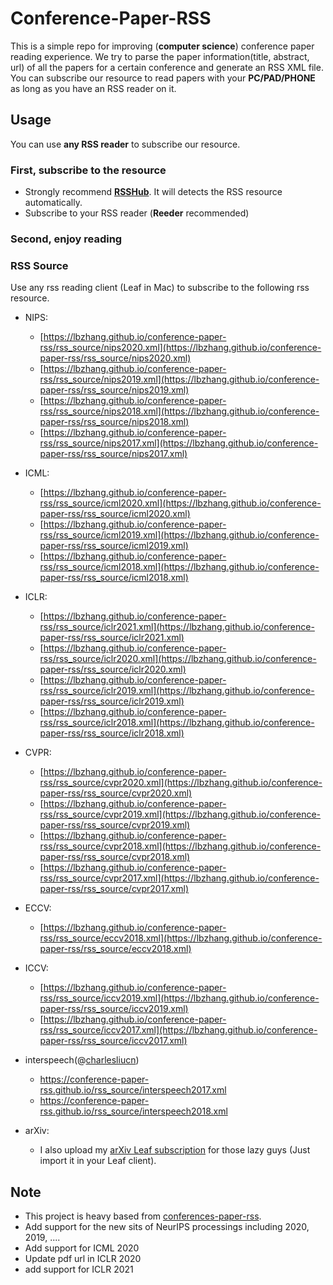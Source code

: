 # Conference-Paper-RSS

This is a simple repo for improving (**computer science**) conference paper reading experience. We try to parse the paper information(title, abstract, url) of all the papers for a certain conference and generate an RSS XML file. You can subscribe our resource to read papers with your **PC/PAD/PHONE** as long as you have an RSS reader on it.

## Usage

You can use **any RSS reader** to subscribe our resource. 
### First, subscribe to the resource  
 - Strongly recommend [**RSSHub**](https://docs.rsshub.app/). It will detects the RSS resource automatically.  
 - Subscribe to your RSS reader (**Reeder** recommended)  

### Second, enjoy reading

### RSS Source
Use any rss reading client (Leaf in Mac) to subscribe to the following rss resource.  

+ NIPS:
  + [https://lbzhang.github.io/conference-paper-rss/rss_source/nips2020.xml](https://lbzhang.github.io/conference-paper-rss/rss_source/nips2020.xml) 
  + [https://lbzhang.github.io/conference-paper-rss/rss_source/nips2019.xml](https://lbzhang.github.io/conference-paper-rss/rss_source/nips2019.xml) 
  + [https://lbzhang.github.io/conference-paper-rss/rss_source/nips2018.xml](https://lbzhang.github.io/conference-paper-rss/rss_source/nips2018.xml) 
  + [https://lbzhang.github.io/conference-paper-rss/rss_source/nips2017.xml](https://lbzhang.github.io/conference-paper-rss/rss_source/nips2017.xml)   

+ ICML:
  + [https://lbzhang.github.io/conference-paper-rss/rss_source/icml2020.xml](https://lbzhang.github.io/conference-paper-rss/rss_source/icml2020.xml) 
  + [https://lbzhang.github.io/conference-paper-rss/rss_source/icml2019.xml](https://lbzhang.github.io/conference-paper-rss/rss_source/icml2019.xml) 
  + [https://lbzhang.github.io/conference-paper-rss/rss_source/icml2018.xml](https://lbzhang.github.io/conference-paper-rss/rss_source/icml2018.xml) 

+ ICLR:
  + [https://lbzhang.github.io/conference-paper-rss/rss_source/iclr2021.xml](https://lbzhang.github.io/conference-paper-rss/rss_source/iclr2021.xml) 
  + [https://lbzhang.github.io/conference-paper-rss/rss_source/iclr2020.xml](https://lbzhang.github.io/conference-paper-rss/rss_source/iclr2020.xml) 
  + [https://lbzhang.github.io/conference-paper-rss/rss_source/iclr2019.xml](https://lbzhang.github.io/conference-paper-rss/rss_source/iclr2019.xml) 
  + [https://lbzhang.github.io/conference-paper-rss/rss_source/iclr2018.xml](https://lbzhang.github.io/conference-paper-rss/rss_source/iclr2018.xml) 

+ CVPR:
  + [https://lbzhang.github.io/conference-paper-rss/rss_source/cvpr2020.xml](https://lbzhang.github.io/conference-paper-rss/rss_source/cvpr2020.xml) 
  + [https://lbzhang.github.io/conference-paper-rss/rss_source/cvpr2019.xml](https://lbzhang.github.io/conference-paper-rss/rss_source/cvpr2019.xml) 
  + [https://lbzhang.github.io/conference-paper-rss/rss_source/cvpr2018.xml](https://lbzhang.github.io/conference-paper-rss/rss_source/cvpr2018.xml) 
  + [https://lbzhang.github.io/conference-paper-rss/rss_source/cvpr2017.xml](https://lbzhang.github.io/conference-paper-rss/rss_source/cvpr2017.xml) 

+ ECCV:
  + [https://lbzhang.github.io/conference-paper-rss/rss_source/eccv2018.xml](https://lbzhang.github.io/conference-paper-rss/rss_source/eccv2018.xml)  

+ ICCV:
  + [https://lbzhang.github.io/conference-paper-rss/rss_source/iccv2019.xml](https://lbzhang.github.io/conference-paper-rss/rss_source/iccv2019.xml) 
  + [https://lbzhang.github.io/conference-paper-rss/rss_source/iccv2017.xml](https://lbzhang.github.io/conference-paper-rss/rss_source/iccv2017.xml) 

+ interspeech(@[charlesliucn](https://github.com/charlesliucn))
  + https://conference-paper-rss.github.io/rss_source/interspeech2017.xml  
  + https://conference-paper-rss.github.io/rss_source/interspeech2018.xml  
+ arXiv:
  + I also upload my [arXiv Leaf subscription](https://github.com/conference-paper-rss/conference-paper-rss.github.io/blob/master/Leaf%20Subscriptions.xml) for those lazy guys (Just import it in your Leaf client).

## Note
 - This project is heavy based from [conferences-paper-rss](https://github.com/conference-paper-rss/conference-paper-rss.github.io).  
 - Add support for the new sits of NeurIPS processings including 2020, 2019, ....  
 - Add support for ICML 2020  
 - Update pdf url in ICLR 2020  
 - add support for ICLR 2021  
